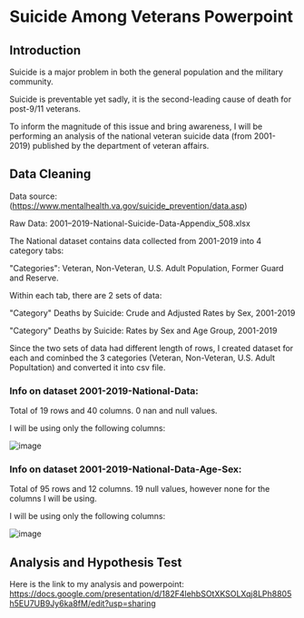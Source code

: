 # Suicide Among Veterans Powerpoint
## Introduction
Suicide is a major problem in both the general population and the military community.

Suicide is preventable yet sadly, it is the second-leading cause of death for post-9/11 veterans.

To inform the magnitude of this issue and bring awareness, I will be performing an analysis 
of the national veteran suicide data (from 2001-2019) published by the department of veteran affairs.

## Data Cleaning
Data source: (https://www.mentalhealth.va.gov/suicide_prevention/data.asp)

Raw Data: 2001–2019-National-Suicide-Data-Appendix_508.xlsx

The National dataset contains data collected from 2001-2019 into 4 category tabs: 

"Categories": Veteran, Non-Veteran, U.S. Adult Population, Former Guard and Reserve. 

Within each tab, there are 2 sets of data: 

"Category" Deaths by Suicide: Crude and Adjusted Rates by Sex, 2001-2019		

"Category" Deaths by Suicide: Rates by Sex and Age Group, 2001-2019													

Since the two sets of data had different length of rows, I created dataset for each and cominbed the 3 categories (Veteran, Non-Veteran, U.S. Adult Popultation) and converted it into csv file.

### Info on dataset 2001-2019-National-Data:

Total of 19 rows and 40 columns. 0 nan and null values.

I will be using only the following columns:

![image](https://user-images.githubusercontent.com/93147265/148440646-bdeb33ae-3bd2-4a50-b485-6cff69db1725.png)
 
### Info on dataset 2001-2019-National-Data-Age-Sex:
Total of 95 rows and 12 columns. 19 null values, however none for the columns I will be using.

I will be using only the following columns:

![image](https://user-images.githubusercontent.com/93147265/148440801-76b90852-660a-46e7-9292-7b97c0fb8546.png)


## Analysis and Hypothesis Test
Here is the link to my analysis and powerpoint:
https://docs.google.com/presentation/d/182F4lehbSOtXKSOLXqj8LPh8805h5EU7UB9Jy6ka8fM/edit?usp=sharing
